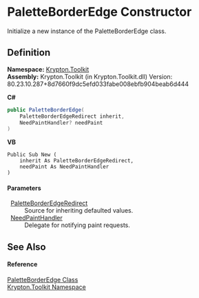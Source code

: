 # PaletteBorderEdge Constructor


Initialize a new instance of the PaletteBorderEdge class.



## Definition
**Namespace:** <a href="79d2eac2-21f4-54ff-7552-b20c33c30600.md">Krypton.Toolkit</a>  
**Assembly:** Krypton.Toolkit (in Krypton.Toolkit.dll) Version: 80.23.10.287+8d7660f9dc5efd033fabe008ebfb904beab6d444

**C#**
``` C#
public PaletteBorderEdge(
	PaletteBorderEdgeRedirect inherit,
	NeedPaintHandler? needPaint
)
```
**VB**
``` VB
Public Sub New ( 
	inherit As PaletteBorderEdgeRedirect,
	needPaint As NeedPaintHandler
)
```



#### Parameters
<dl><dt>  <a href="31f7b60a-8ab1-fd99-b552-7bea1f0047ec.md">PaletteBorderEdgeRedirect</a></dt><dd>Source for inheriting defaulted values.</dd><dt>  <a href="33f685bd-f838-7c82-3e84-2827dccd141e.md">NeedPaintHandler</a></dt><dd>Delegate for notifying paint requests.</dd></dl>

## See Also


#### Reference
<a href="05391e7f-714a-6206-51d4-45aaec6f1e8b.md">PaletteBorderEdge Class</a>  
<a href="79d2eac2-21f4-54ff-7552-b20c33c30600.md">Krypton.Toolkit Namespace</a>  
